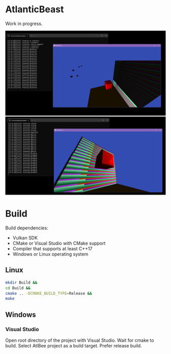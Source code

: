 # AtlanticBeast

Work in progress.

![alt text](https://github.com/Im-Bee/AtlanticBeast/blob/master/Docs/ReadMeScreenshot.jpg?raw=true)
![alt text](https://github.com/Im-Bee/AtlanticBeast/blob/master/Docs/ReadMeScreenshot2.jpg?raw=true)

# Build

Build dependencies:
  - Vulkan SDK
  - CMake or Visual Studio with CMake support
  - Compiler that supports at least C++17
  - Windows or Linux operating system

## Linux

``` sh
mkdir Build &&
cd Build &&
cmake .. -DCMAKE_BUILD_TYPE=Release &&
make 
```

## Windows

### Visual Studio 

Open root directory of the project with Visual Studio. Wait for cmake to build. Select AtlBee project as a build target.
Prefer release build.

